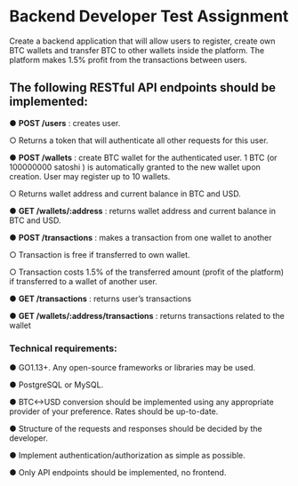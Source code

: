 # Backend Developer Test Assignment
Create a backend application that will allow users to register, create own BTC wallets and
transfer BTC to other wallets inside the platform. The platform makes 1.5% profit from the
transactions between users.

## The following RESTful API endpoints should be implemented:
● **POST /users** : creates user.

○ Returns a token that will authenticate all other requests for this user.

● **POST /wallets** : create BTC wallet for the authenticated user. 1 BTC (or 100000000
satoshi ) is automatically granted to the new wallet upon creation. User may register up to
10 wallets.

○ Returns wallet address and current balance in BTC and USD.


● **GET /wallets/:address** : returns wallet address and current balance in BTC and USD.


● **POST /transactions** : makes a transaction from one wallet to another

○ Transaction is free if transferred to own wallet.

○ Transaction costs 1.5% of the transferred amount (profit of the platform) if
transferred to a wallet of another user.

● **GET /transactions** : returns user’s transactions

● **GET /wallets/:address/transactions** : returns transactions related to the wallet


### Technical requirements:
● GO1.13+. Any open-source frameworks or libraries may be used.

● PostgreSQL or MySQL.

● BTC<->USD conversion should be implemented using any appropriate provider of your
preference. Rates should be up-to-date.

● Structure of the requests and responses should be decided by the developer.

● Implement authentication/authorization as simple as possible.

● Only API endpoints should be implemented, no frontend.
